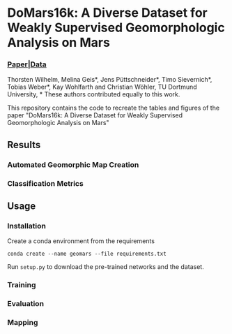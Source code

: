 # DoMars16k: A Diverse Dataset for Weakly Supervised Geomorphologic Analysis on Mars

### [Paper](https://www.google.com "Paper")|[Data](https://www.google.com "Paper")

Thorsten Wilhelm, Melina Geis*, Jens Püttschneider*, Timo Sievernich*, Tobias Weber*, Kay Wohlfarth and Christian Wöhler, TU Dortmund University, * These authors contributed equally to this work.

This repository contains the code to recreate the tables and figures of the paper "DoMars16k: A Diverse Dataset for Weakly Supervised Geomorphologic Analysis on Mars"

## Results

### Automated Geomorphic Map Creation

### Classification Metrics

## Usage
### Installation
Create a conda environment from the requirements
```
conda create --name geomars --file requirements.txt
```
Run `setup.py` to download the pre-trained networks and the dataset.

### Training

### Evaluation

### Mapping


